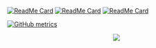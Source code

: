[![ReadMe Card](https://github-readme-stats.vercel.app/api/pin/?username=CiroMaiorino&repo=biblionet&title_color=FFF&text_color=FFF&icon_color=FFF&bg_color=35,FF4C1D,9B0063)](https://github.com/CiroMaiorino/biblionet)
[![ReadMe Card](https://github-readme-stats.vercel.app/api/pin/?username=CiroMaiorino&repo=iSport-an-ESport-Tournament-Manager&title_color=FFF&text_color=FFF&icon_color=FFF&bg_color=35,FF4C1D,9B0063)](https://github.com/CiroMaiorino/iSport-an-ESport-Tournament-Manager)
[![ReadMe Card](https://github-readme-stats.vercel.app/api/pin/?username=CiroMaiorino&repo=Beeautifu-lNature-Manager&title_color=FFF&text_color=FFF&icon_color=FFF&bg_color=35,FF4C1D,9B0063)](https://github.com/CiroMaiorino/Beeautiful-Nature)

[![GitHub metrics](https://metrics.lecoq.io/Tekhorror?template=terminal&languages=1)](https://github.com/lowlighter/metrics)
<p align="center">
  <img src = "https://komarev.com/ghpvc/?username=CiroMaiorino&color=red">
</p>
